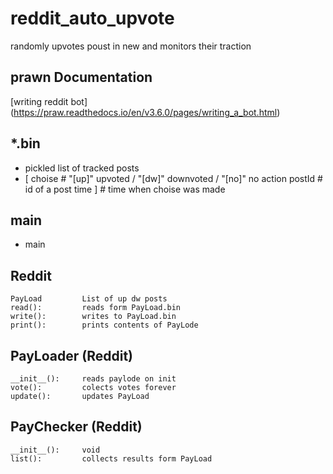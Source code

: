 # reddit_auto_upvote
randomly upvotes poust in new and monitors their traction

## prawn Documentation
 [writing reddit bot] (https://praw.readthedocs.io/en/v3.6.0/pages/writing_a_bot.html)


## \*.bin 
+ pickled list of tracked posts 
+ [ choise 	# "[up]" upvoted / "[dw]" downvoted / "[no]" no action
	postId 	# id of a post
	time  ]	# time when choise was made	

## main 
+ main


## Reddit
	PayLoad 		List of up dw posts
	read():			reads form PayLoad.bin
	write():		writes to PayLoad.bin
	print():		prints contents of PayLode


## PayLoader (Reddit)
	__init__():		reads paylode on init
	vote():			colects votes forever
	update():		updates PayLoad

## PayChecker (Reddit)
	__init__():		void
	list():			collects results form PayLoad
	